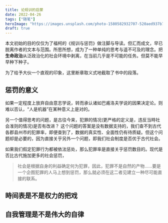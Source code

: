 ```yaml
---
title: 论规训的启蒙
date: 2022-04-26
tags: ["随笔"]
heroImage: "https://images.unsplash.com/photo-1580582932707-520aed937b7b?ixlib=rb-1.2.1&q=80&fm=jpg&crop=entropy&cs=tinysrgb&w=2000&fit=max&ixid=eyJhcHBfaWQiOjExNzczfQ"
draft: true
---
```


本文初始的目的仅仅为了福柯的《规训与惩罚》做注脚与导读。但汇而成文，早已脱离作者的文本与范围。所思所想，成为了一种单纯的思考与遥不可及的理念。把**生命政治**从泛政治化的社会环境中剥离，在当前几乎是不可能的任务。但莫不能早早种下种子。

为了给予大伙一个直观的印象，这里断章取义式地截取了书中的段落。



## 惩罚的意义

如果一定程度上放弃自由意志学说，转而承认诸如巴甫洛夫学说的因果决定论。则难以否认，“人是机器”在某种意义上是对的。

另一个值得思考的问题，是古往今来，犯罪的情况(更严格的定义是，违反当時社会准则的情况)是否有改进？
这个问题的答案是没有数据支持的，我们查不到古代各郡县州市的犯罪率，即便查到了，数据的真实性、全面性仍有待质疑。但这个问题却是必要的，因为直接关乎另外一个问题，即我们社会制度是否优于古代社会。

如果我们假定犯罪行为都被依法惩处，那么犯罪率是直接关乎惩罚数目的。现代是否比古代施加更多的社会惩罚，

> 社会是根据自身的利益确定何为犯罪，因此，犯罪不是自然的产物……要是一个企图犯罪的人马上想到惩罚，那么就必须在这二者见建立一种尽可能直接的联系。
> 


## 時间表是不是权力的把戏


## 自我管理是不是伟大的自律
